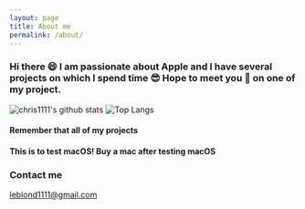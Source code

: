 ```yaml
---
layout: page
title: About me
permalink: /about/
---
```


### Hi there 😄 I am passionate about Apple and I have several projects on which I spend time 😎 Hope to meet you 🤝 on one of my project.
![chris1111's github stats](https://github-readme-stats.vercel.app/api?username=chris1111&show_icons=true)
![Top Langs](https://github-readme-stats.vercel.app/api/top-langs/?username=chris1111&hide=php,css&layout=compact)

#### Remember that all of my projects

#### This is to test macOS! Buy a mac after testing macOS



### Contact me

[leblond1111@gmail.com](mailto:leblond1111@gmail.com)
